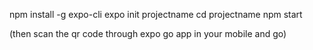 npm install -g expo-cli
expo init projectname
cd projectname
npm start



(then scan the qr code through expo go app in your mobile and go)
